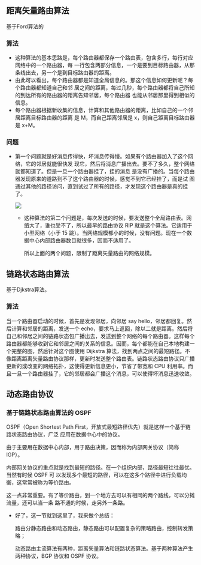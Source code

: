## 距离矢量路由算法

基于Ford算法的

### 算法

* 这种算法的基本思路是，每个路由器都保存一个路由表，包含多行，每行对应网络中的一个路由器，每
  一行包含两部分信息，一个是要到目标路由器，从那条线出去，另一个是到目标路由器的距离。
* 由此可以看出，每个路由器都是知道全局信息的。那这个信息如何更新呢？每个路由器都知道自己和邻
  居之间的距离，每过几秒，每个路由器都将自己所知的到达所有的路由器的距离告知邻居，每个路由器
  也能从邻居那里得到相似的信息。
* 每个路由器根据新收集的信息，计算和其他路由器的距离，比如自己的一个邻居距离目标路由器的距离
  是 M，而自己距离邻居是 x，则自己距离目标路由器是 x+M。

### 问题

* 第一个问题就是好消息传得快，坏消息传得慢。如果有个路由器加入了这个网络，它的邻居就能很快发
  现它，然后将消息广播出去。要不了多久，整个网络就都知道了。但是一旦一个路由器挂了，挂的消息
  是没有广播的。当每个路由器发现原来的道路到不了这个路由器的时候，感觉不到它已经挂了，而是试
  图通过其他的路径访问，直到试过了所有的路径，才发现这个路由器是真的挂了。

  ![](D:\Work\TyporaNotes\note\计算机网络\趣谈网络协议知识点\pict\9-1.png)

  * 这种算法的第二个问题是，每次发送的时候，要发送整个全局路由表。网络大了，谁也受不了，所以最早的路由协议 RIP 就是这个算法。它适用于小型网络（小于 15 跳）。当网络规模都小的时候，没有问题。现在一个数据中心内部路由器数目就很多，因而不适用了。

    所以上面的两个问题，限制了距离矢量路由的网络规模。

  

## 链路状态路由算法

基于Djkstra算法。

### 算法

当一个路由器启动的时候，首先是发现邻居，向邻居 say hello，邻居都回复。然后计算和邻居的距离，发送一个 echo，要求马上返回，除以二就是距离。然后将自己和邻居之间的链路状态包广播出去，发送到整个网络的每个路由器。这样每个路由器都能够收到它和邻居之间的关系的信息。因而，每个都能在自己本地构建一个完整的图，然后针对这个图使用 Dijkstra 算法，找到两点之间的最短路径。不像距离距离矢量路由协议那样，更新时发送整个路由表。链路状态路由协议只广播更新的或改变的网络拓扑，这使得更新信息更小，节省了带宽和 CPU 利用率。而且一旦一个路由器挂了，它的邻居都会广播这个消息，可以使得坏消息迅速收敛。

## 动态路由协议

### 基于链路状态路由算法的 OSPF

OSPF（Open Shortest Path First，开放式最短路径优先）就是这样一个基于链路状态路由协议，广泛
应用在数据中心中的协议。

由于主要用在数据中心内部，用于路由决策，因而称为内部网关协议（简称IGP）。

内部网关协议的重点就是找到最短的路径。在一个组织内部，路径最短往往最优。当然有时候 OSPF 可
以发现多个最短的路径，可以在这多个路径中进行负载均衡，这常常被称为等价路由。

这一点非常重要。有了等价路由，到一个地方去可以有相同的两个路线，可以分摊流量，还可以当一条
路不通的时候，走另外一条路。



* 好了，这一节就到这里了，我来做个总结：

  路由分静态路由和动态路由，静态路由可以配置复杂的策略路由，控制转发策略；

  动态路由主流算法有两种，距离矢量算法和链路状态算法。基于两种算法产生两种协议，BGP 协议和
  OSPF 协议。